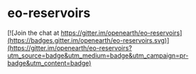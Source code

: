 # eo-reservoirs

[![Join the chat at https://gitter.im/openearth/eo-reservoirs](https://badges.gitter.im/openearth/eo-reservoirs.svg)](https://gitter.im/openearth/eo-reservoirs?utm_source=badge&utm_medium=badge&utm_campaign=pr-badge&utm_content=badge)